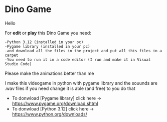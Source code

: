 # Dino Game 
Hello 

For **edit** or **play** this Dino Game you need:

	-Python 3.12 (installed in your pc)
	-Pygame library (installed in your pc)  
	-and download all the files in the project and put all this files in a carpet
	-You need to run it in a code editor (I run and make it in Visual Studio Code)

Please make the animations better than me 


I make this videogame in python with pygame library and the souunds are .wav files 
if you need change it is able (and free) to you do that 


- To donwload [Pygame library] click here -> https://www.pygame.org/download.shtml
- To donwload [Python 3.12] click here -> https://www.python.org/downloads/
